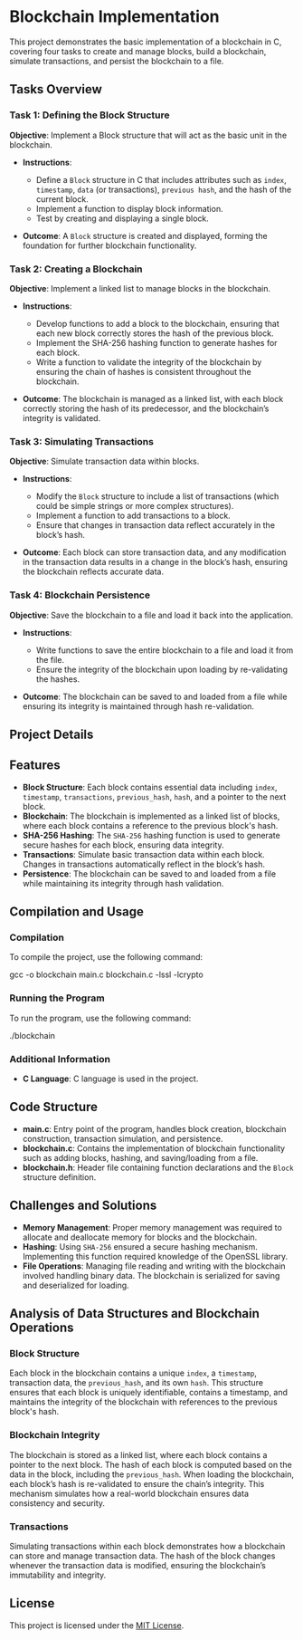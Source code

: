 # Blockchain Implementation

This project demonstrates the basic implementation of a blockchain in C, covering four tasks to create and manage blocks, build a blockchain, simulate transactions, and persist the blockchain to a file.

## Tasks Overview

### Task 1: Defining the Block Structure

**Objective**: Implement a Block structure that will act as the basic unit in the blockchain.

- **Instructions**: 
  - Define a `Block` structure in C that includes attributes such as `index`, `timestamp`, `data` (or transactions), `previous hash`, and the hash of the current block.
  - Implement a function to display block information.
  - Test by creating and displaying a single block.

- **Outcome**: A `Block` structure is created and displayed, forming the foundation for further blockchain functionality.

### Task 2: Creating a Blockchain

**Objective**: Implement a linked list to manage blocks in the blockchain.

- **Instructions**:
  - Develop functions to add a block to the blockchain, ensuring that each new block correctly stores the hash of the previous block.
  - Implement the SHA-256 hashing function to generate hashes for each block.
  - Write a function to validate the integrity of the blockchain by ensuring the chain of hashes is consistent throughout the blockchain.

- **Outcome**: The blockchain is managed as a linked list, with each block correctly storing the hash of its predecessor, and the blockchain’s integrity is validated.

### Task 3: Simulating Transactions

**Objective**: Simulate transaction data within blocks.

- **Instructions**:
  - Modify the `Block` structure to include a list of transactions (which could be simple strings or more complex structures).
  - Implement a function to add transactions to a block.
  - Ensure that changes in transaction data reflect accurately in the block’s hash.

- **Outcome**: Each block can store transaction data, and any modification in the transaction data results in a change in the block’s hash, ensuring the blockchain reflects accurate data.

### Task 4: Blockchain Persistence

**Objective**: Save the blockchain to a file and load it back into the application.

- **Instructions**:
  - Write functions to save the entire blockchain to a file and load it from the file.
  - Ensure the integrity of the blockchain upon loading by re-validating the hashes.

- **Outcome**: The blockchain can be saved to and loaded from a file while ensuring its integrity is maintained through hash re-validation.

## Project Details

## Features

- **Block Structure**: Each block contains essential data including `index`, `timestamp`, `transactions`, `previous_hash`, `hash`, and a pointer to the next block.
- **Blockchain**: The blockchain is implemented as a linked list of blocks, where each block contains a reference to the previous block's hash.
- **SHA-256 Hashing**: The `SHA-256` hashing function is used to generate secure hashes for each block, ensuring data integrity.
- **Transactions**: Simulate basic transaction data within each block. Changes in transactions automatically reflect in the block’s hash.
- **Persistence**: The blockchain can be saved to and loaded from a file while maintaining its integrity through hash validation.

## Compilation and Usage

### Compilation

To compile the project, use the following command:

gcc -o blockchain main.c blockchain.c -lssl -lcrypto

### Running the Program

To run the program, use the following command:

./blockchain

### Additional Information

- **C Language**: C language is used in the project.
## Code Structure

- **main.c**: Entry point of the program, handles block creation, blockchain construction, transaction simulation, and persistence.
- **blockchain.c**: Contains the implementation of blockchain functionality such as adding blocks, hashing, and saving/loading from a file.
- **blockchain.h**: Header file containing function declarations and the `Block` structure definition.

## Challenges and Solutions

- **Memory Management**: Proper memory management was required to allocate and deallocate memory for blocks and the blockchain.
- **Hashing**: Using `SHA-256` ensured a secure hashing mechanism. Implementing this function required knowledge of the OpenSSL library.
- **File Operations**: Managing file reading and writing with the blockchain involved handling binary data. The blockchain is serialized for saving and deserialized for loading.

## Analysis of Data Structures and Blockchain Operations

### Block Structure

Each block in the blockchain contains a unique `index`, a `timestamp`, transaction data, the `previous_hash`, and its own `hash`. This structure ensures that each block is uniquely identifiable, contains a timestamp, and maintains the integrity of the blockchain with references to the previous block's hash.

### Blockchain Integrity

The blockchain is stored as a linked list, where each block contains a pointer to the next block. The hash of each block is computed based on the data in the block, including the `previous_hash`. When loading the blockchain, each block’s hash is re-validated to ensure the chain’s integrity. This mechanism simulates how a real-world blockchain ensures data consistency and security.

### Transactions

Simulating transactions within each block demonstrates how a blockchain can store and manage transaction data. The hash of the block changes whenever the transaction data is modified, ensuring the blockchain’s immutability and integrity.

## License

This project is licensed under the [MIT License](LICENSE).
